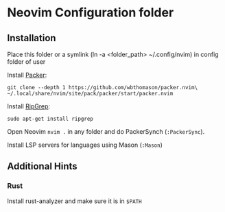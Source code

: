 # Neovim Configuration folder

## Installation

Place this folder or a symlink (ln -a <folder_path> ~/.config/nvim) in config folder of user

Install [Packer](https://github.com/wbthomason/packer.nvim): 

`git clone --depth 1 https://github.com/wbthomason/packer.nvim\
 ~/.local/share/nvim/site/pack/packer/start/packer.nvim`

Install [RipGrep](https://github.com/BurntSushi/ripgrep):

 `sudo apt-get install ripgrep`


Open Neovim `nvim .` in any folder and do PackerSynch (`:PackerSync`).

Install LSP servers for languages using Mason (`:Mason`)


## Additional Hints
### Rust

Install rust-analyzer and make sure it is in `$PATH`
